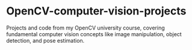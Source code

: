 # OpenCV-computer-vision-projects
Projects and code from my OpenCV university course, covering fundamental computer vision concepts like image manipulation, object detection, and pose estimation.
